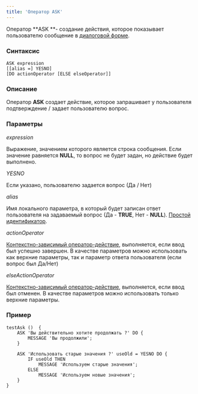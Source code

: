 ```yaml
---
title: 'Оператор ASK'
---
```


Оператор **ASK **- создание действия, которое показывает пользователю сообщение в [диалоговой форме](Show_message_MESSAGE_ASK_.md#dialog).

### Синтаксис

    ASK expression 
    [[alias =] YESNO]
    [DO actionOperator [ELSE elseOperator]]

### Описание

Оператор **ASK** создает действие, которое запрашивает у пользователя подтверждение / задает пользователю вопрос.

### Параметры

*expression*

Выражение, значением которого является строка сообщения. Если значение равняется **NULL**, то вопрос не будет задан, но действие будет выполнено.

*YESNO*

Если указано, пользователю задается вопрос (Да / Нет)

*alias*

Имя локального параметра, в который будет записан ответ пользователя на задаваемый вопрос (Да - **TRUE**, Нет - **NULL**). [Простой идентификатор](IDs.md#id-broken).

*actionOperator*

[Контекстно-зависимый оператор-действие](Action_operator.md), выполняется, если ввод был успешно завершен. В качестве параметров можно использовать как верхние параметры, так и параметр ответа пользователя (если вопрос был Да/Нет)

*elseActionOperator*

[Контекстно-зависимый оператор-действие](Action_operator.md), выполняется, если ввод был отменен. В качестве параметров можно использовать только верхние параметры.

### Пример


```lsf
testAsk ()  {
    ASK 'Вы действительно хотите продолжать ?' DO {
        MESSAGE 'Вы продолжили';
    }

    ASK 'Использовать старые значения ?' useOld = YESNO DO {
        IF useOld THEN
            MESSAGE 'Используем старые значения';
        ELSE
            MESSAGE 'Используем новые значения';
    }
}
```

  
